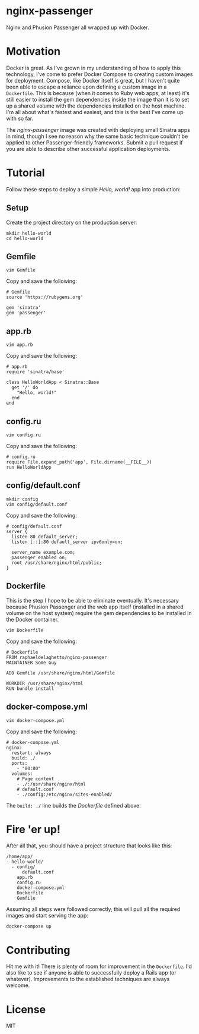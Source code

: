 nginx-passenger
===============

Nginx and Phusion Passenger all wrapped up with Docker.

# Motivation

Docker is great. As I've grown in my understanding of how to apply this technology, I've come to prefer Docker Compose to creating custom images for deployment. Compose, like Docker itself is great, but I haven't quite been able to escape a reliance upon defining a custom image in a `Dockerfile`. This is because (when it comes to Ruby web apps, at least) it's still easier to install the gem dependencies inside the image than it is to set up a shared volume with the dependencies installed on the host machine. I'm all about what's fastest and easiest, and this is the best I've come up with so far.

The _nginx-passenger_ image was created with deploying small Sinatra apps in mind, though I see no reason why the same basic technique couldn't be applied to other Passenger-friendly frameworks. Submit a pull request if you are able to describe other successful application deployments.

# Tutorial

Follow these steps to deploy a simple  _Hello, world!_ app into production:

## Setup

Create the project directory on the production server:

```
mkdir hello-world
cd hello-world
```

## Gemfile

```
vim Gemfile
```

Copy and save the following:

```
# Gemfile
source 'https://rubygems.org'

gem 'sinatra'
gem 'passenger'
```

## app.rb

```
vim app.rb
```

Copy and save the following:

```
# app.rb
require 'sinatra/base'

class HelloWorldApp < Sinatra::Base
  get '/' do
    "Hello, world!"
  end
end
```

## config.ru

```
vim config.ru
```

Copy and save the following:

```
# config.ru
require File.expand_path('app', File.dirname(__FILE__))
run HelloWorldApp
```

## config/default.conf

```
mkdir config
vim config/default.conf
```

Copy and save the following:

```
# config/default.conf
server {
  listen 80 default_server;
  listen [::]:80 default_server ipv6only=on;

  server_name example.com;
  passenger_enabled on;
  root /usr/share/nginx/html/public;
}
```

## Dockerfile

This is the step I hope to be able to eliminate eventually. It's necessary because Phusion Passenger and the web app itself (installed in a shared volume on the host system) require the gem dependencies to be installed in the Docker container. 

```
vim Dockerfile
```

Copy and save the following:

```
# Dockerfile
FROM raphaeldelaghetto/nginx-passenger
MAINTAINER Some Guy 

ADD Gemfile /usr/share/nginx/html/Gemfile

WORKDIR /usr/share/nginx/html
RUN bundle install
```

## docker-compose.yml

```
vim docker-compose.yml
```

Copy and save the following:

```
# docker-compose.yml
nginx:
  restart: always
  build: ./
  ports:
    - "80:80"
  volumes:
    # Page content
    - ./:/usr/share/nginx/html
    # default.conf
    - ./config:/etc/nginx/sites-enabled/
```

The `build: ./` line builds the _Dockerfile_ defined above.

# Fire 'er up!

After all that, you should have a project structure that looks like this:

```
/home/app/
- hello-world/
  - config/
      default.conf
    app.rb
    config.ru
    docker-compose.yml
    Dockerfile
    Gemfile
```

Assuming all steps were followed correctly, this will pull all the required images and start serving the app:

```
docker-compose up
```

# Contributing

Hit me with it! There is plenty of room for improvement in the `Dockerfile`. I'd also like to see if anyone is able to successfully deploy a Rails app (or whatever). Improvements to the established techniques are always welcome.

# License

MIT

